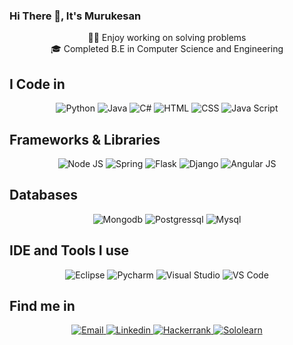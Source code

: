 ### Hi There 👋, It's Murukesan

<p style="text-align: center;">
  🧑‍💻 Enjoy working on solving problems<br>
  🎓 Completed B.E in Computer Science and Engineering
</p>



## I Code in

<div align="center">
<img src="https://img.shields.io/badge/Python-3776AB?style=for-the-badge&logo=python&logoColor=white" alt="Python">
<img src="https://img.shields.io/badge/Java-ED8B00?style=for-the-badge&logo=openjdk&logoColor=white" alt="Java">
<img src="https://img.shields.io/badge/C%23-239120?style=for-the-badge&logo=c-sharp&logoColor=white" alt="C#">
<img src="https://img.shields.io/badge/HTML5-E34F26?style=for-the-badge&logo=html5&logoColor=white" alt="HTML">
<img src="https://img.shields.io/badge/CSS3-1572B6?style=for-the-badge&logo=css3&logoColor=white" alt="CSS">
<img src="https://img.shields.io/badge/JavaScript-323330?style=for-the-badge&logo=javascript&logoColor=F7DF1E" alt="Java Script">
</div>

## Frameworks & Libraries

<div align="center">
<img src="https://img.shields.io/badge/Node.js-43853D?style=for-the-badge&logo=node.js&logoColor=white" alt="Node JS">
<img src="https://img.shields.io/badge/Spring-6DB33F?style=for-the-badge&logo=spring&logoColor=white" alt="Spring">
<img src="https://img.shields.io/badge/Flask-000000?style=for-the-badge&logo=flask&logoColor=white" alt="Flask">
<img src="https://img.shields.io/badge/Django-092E20?style=for-the-badge&logo=django&logoColor=white" alt="Django">
<img src="https://img.shields.io/badge/AngularJS-E23237?style=for-the-badge&logo=angularjs&logoColor=white" alt="Angular JS">
</div>

## Databases

<div align="center">
<img src="https://img.shields.io/badge/MongoDB-4EA94B?style=for-the-badge&logo=mongodb&logoColor=white" alt="Mongodb">
<img src="https://img.shields.io/badge/PostgreSQL-316192?style=for-the-badge&logo=postgresql&logoColor=white" alt="Postgressql">
<img src="https://img.shields.io/badge/MySQL-00000F?style=for-the-badge&logo=mysql&logoColor=white" alt="Mysql">
</div>

## IDE and Tools I use

<div align="center">
<img src="https://img.shields.io/badge/Eclipse-2C2255?style=for-the-badge&logo=eclipse&logoColor=white" alt="Eclipse">
<img src="https://img.shields.io/badge/PyCharm-000000.svg?&style=for-the-badge&logo=PyCharm&logoColor=white" alt="Pycharm">
<img src="https://img.shields.io/badge/Visual_Studio-5C2D91?style=for-the-badge&logo=visual%20studio&logoColor=white" alt="Visual Studio">
<img src="https://img.shields.io/badge/Visual_Studio_Code-0078D4?style=for-the-badge&logo=visual%20studio%20code&logoColor=white" alt="VS Code">
</div>

## Find me in

<div align="center">
<a href="mailto:murukesanm010902@gmail.com" >
    <img src="https://img.shields.io/badge/Gmail-D14836?style=for-the-badge&logo=gmail&logoColor=white" alt="Email">
</a>
<a href="https://www.linkedin.com/in/murukesan192/" >
    <img src="https://img.shields.io/badge/LinkedIn-0077B5?style=for-the-badge&logo=linkedin&logoColor=white" alt="Linkedin">
</a>
<a href="https://www.hackerrank.com/profile/murukesanm010902" >
    <img src="https://img.shields.io/badge/-Hackerrank-2EC866?style=for-the-badge&logo=HackerRank&logoColor=white" alt="Hackerrank">
</a>
<a href="https://www.sololearn.com/en/profile/21206299" >
    <img src="https://img.shields.io/badge/-Sololearn-3a464b?style=for-the-badge&logo=Sololearn&logoColor=white" alt="Sololearn">
</a>
</div>


